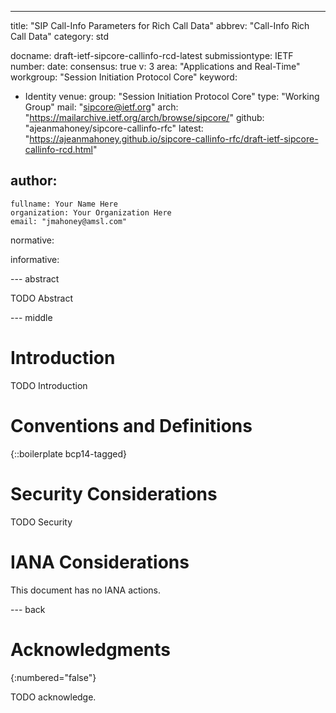 ---
title: "SIP Call-Info Parameters for Rich Call Data"
abbrev: "Call-Info Rich Call Data"
category: std

docname: draft-ietf-sipcore-callinfo-rcd-latest
submissiontype: IETF
number:
date:
consensus: true
v: 3
area: "Applications and Real-Time"
workgroup: "Session Initiation Protocol Core"
keyword:
 - Identity
venue:
  group: "Session Initiation Protocol Core"
  type: "Working Group"
  mail: "sipcore@ietf.org"
  arch: "https://mailarchive.ietf.org/arch/browse/sipcore/"
  github: "ajeanmahoney/sipcore-callinfo-rfc"
  latest: "https://ajeanmahoney.github.io/sipcore-callinfo-rfc/draft-ietf-sipcore-callinfo-rcd.html"

author:
 -
    fullname: Your Name Here
    organization: Your Organization Here
    email: "jmahoney@amsl.com"

normative:

informative:


--- abstract

TODO Abstract


--- middle

# Introduction

TODO Introduction


# Conventions and Definitions

{::boilerplate bcp14-tagged}


# Security Considerations

TODO Security


# IANA Considerations

This document has no IANA actions.


--- back

# Acknowledgments
{:numbered="false"}

TODO acknowledge.
